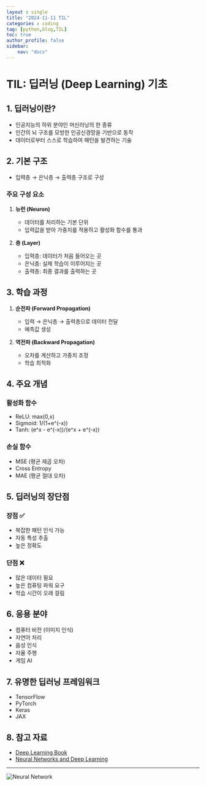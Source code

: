 ```yaml
---
layout : single
title: "2024-11-11 TIL"
categories : coding
tag: [python,blog,TIL]
toc: true
author_profile: false
sidebar:
    nav: "docs"
---
```


# TIL: 딥러닝 (Deep Learning) 기초

## 1. 딥러닝이란?
* 인공지능의 하위 분야인 머신러닝의 한 종류
* 인간의 뇌 구조를 모방한 인공신경망을 기반으로 동작
* 데이터로부터 스스로 학습하여 패턴을 발견하는 기술

## 2. 기본 구조
* 입력층 → 은닉층 → 출력층 구조로 구성

### 주요 구성 요소
1. **뉴런 (Neuron)**
    * 데이터를 처리하는 기본 단위
    * 입력값을 받아 가중치를 적용하고 활성화 함수를 통과

2. **층 (Layer)**
    * 입력층: 데이터가 처음 들어오는 곳
    * 은닉층: 실제 학습이 이루어지는 곳
    * 출력층: 최종 결과를 출력하는 곳

## 3. 학습 과정
1. **순전파 (Forward Propagation)**
    * 입력 → 은닉층 → 출력층으로 데이터 전달
    * 예측값 생성

2. **역전파 (Backward Propagation)**
    * 오차를 계산하고 가중치 조정
    * 학습 최적화

## 4. 주요 개념
### 활성화 함수
* ReLU: max(0,x)
* Sigmoid: 1/(1+e^(-x))
* Tanh: (e^x - e^(-x))/(e^x + e^(-x))

### 손실 함수
* MSE (평균 제곱 오차)
* Cross Entropy
* MAE (평균 절대 오차)

## 5. 딥러닝의 장단점
### 장점 ✅
* 복잡한 패턴 인식 가능
* 자동 특성 추출
* 높은 정확도

### 단점 ❌
* 많은 데이터 필요
* 높은 컴퓨팅 파워 요구
* 학습 시간이 오래 걸림

## 6. 응용 분야
* 컴퓨터 비전 (이미지 인식)
* 자연어 처리
* 음성 인식
* 자율 주행
* 게임 AI

## 7. 유명한 딥러닝 프레임워크
* TensorFlow
* PyTorch
* Keras
* JAX

## 8. 참고 자료
* [Deep Learning Book](https://www.deeplearningbook.org/)
* [Neural Networks and Deep Learning](http://neuralnetworksanddeeplearning.com/)

---
![Neural Network](https://upload.wikimedia.org/wikipedia/commons/thumb/4/46/Colored_neural_network.svg/300px-Colored_neural_network.svg.png)